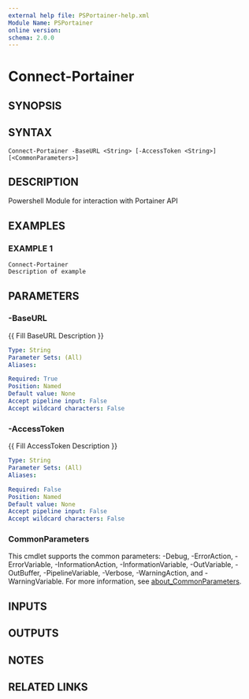 ```yaml
---
external help file: PSPortainer-help.xml
Module Name: PSPortainer
online version:
schema: 2.0.0
---
```


# Connect-Portainer

## SYNOPSIS

## SYNTAX

```
Connect-Portainer -BaseURL <String> [-AccessToken <String>] [<CommonParameters>]
```

## DESCRIPTION
Powershell Module for interaction with Portainer API

## EXAMPLES

### EXAMPLE 1
```
Connect-Portainer
Description of example
```

## PARAMETERS

### -BaseURL
{{ Fill BaseURL Description }}

```yaml
Type: String
Parameter Sets: (All)
Aliases:

Required: True
Position: Named
Default value: None
Accept pipeline input: False
Accept wildcard characters: False
```

### -AccessToken
{{ Fill AccessToken Description }}

```yaml
Type: String
Parameter Sets: (All)
Aliases:

Required: False
Position: Named
Default value: None
Accept pipeline input: False
Accept wildcard characters: False
```

### CommonParameters
This cmdlet supports the common parameters: -Debug, -ErrorAction, -ErrorVariable, -InformationAction, -InformationVariable, -OutVariable, -OutBuffer, -PipelineVariable, -Verbose, -WarningAction, and -WarningVariable. For more information, see [about_CommonParameters](http://go.microsoft.com/fwlink/?LinkID=113216).

## INPUTS

## OUTPUTS

## NOTES

## RELATED LINKS
